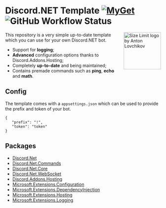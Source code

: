 # Discord.NET Template [![MyGet](https://img.shields.io/myget/discord-net/v/Discord.Net.svg)](https://www.myget.org/feed/Packages/discord-net)  ![GitHub Workflow Status](https://img.shields.io/github/workflow/status/directoire/Discord.NET-Template/CodeQL)

<img src="https://i.imgur.com/yg3BYh4.png" align="right"
     alt="Size Limit logo by Anton Lovchikov" width="120" height="120">

This repository is a very simple up-to-date template which you can use for your own Discord.NET bot. 

* Support for **logging**;
* **Advanced** configuration options thanks to Discord.Addons.Hosting;
* Completely **up-to-date** and being maintained;
* Contains premade commands such as **ping**, **echo** and **math**.


## Config

The template comes with a `appsettings.json` which can be used to provide the prefix and token of your bot.


```
{
   "prefix": "!",
   "token": "token"
}
```

## Packages

* [Discord.Net](https://www.nuget.org/packages/Discord.Net/)
* [Discord.Net.Commands](https://www.nuget.org/packages/Discord.Net.Commands/)
* [Discord.Net.Core](https://www.nuget.org/packages/Discord.Net.Core/)
* [Discord.Net.WebSocket](https://www.nuget.org/packages/Discord.Net.WebSocket/)
* [Discord.Addons.Hosting](https://www.nuget.org/packages/Discord.Addons.Hosting/)
* [Microsoft.Extensions.Configuration](https://www.nuget.org/packages/Microsoft.Extensions.Configuration/)
* [Microsoft.Extensions.DependencyInjection](https://www.nuget.org/packages/Microsoft.Extensions.DependencyInjection/)
* [Microsoft.Extensions.Hosting](https://www.nuget.org/packages/Microsoft.Extensions.Hosting/)
* [Microsoft.Extensions.Logging](https://www.nuget.org/packages/Microsoft.Extensions.Logging/)
